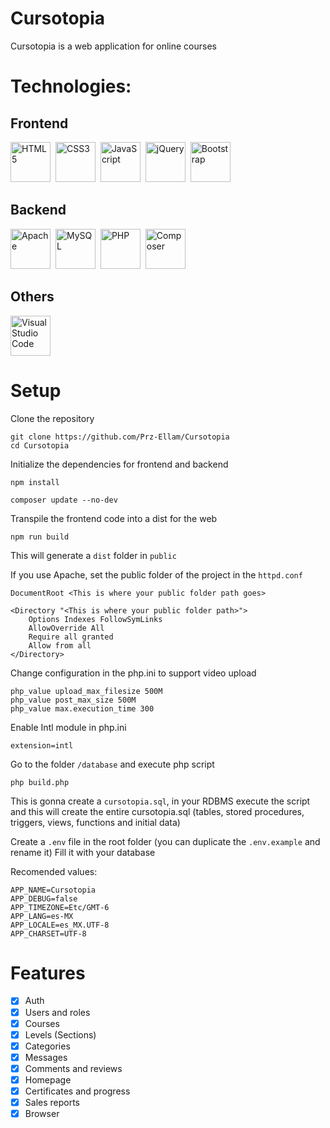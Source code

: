 # Cursotopia

Cursotopia is a web application for online courses

# Technologies:
## Frontend
<p align="left">
<img
    src="https://cdn.jsdelivr.net/gh/devicons/devicon/icons/html5/html5-original.svg"
    width="64"
    alt="HTML5"
    style="margin-right: 4px"
/>
<img 
    src="https://cdn.jsdelivr.net/gh/devicons/devicon/icons/css3/css3-original.svg"
    width="64"
    alt="CSS3"
    style="margin-right: 4px"
/>
<img
    src="https://cdn.jsdelivr.net/gh/devicons/devicon/icons/javascript/javascript-original.svg"
    width="64"
    alt="JavaScript" 
    style="margin-right: 4px"
/>
<img
    src="https://cdn.jsdelivr.net/gh/devicons/devicon/icons/jquery/jquery-original.svg"
    width="64"
    alt="jQuery"
    style="margin-right: 4px"
/>
<img
    src="https://cdn.jsdelivr.net/gh/devicons/devicon/icons/bootstrap/bootstrap-original.svg"
    width="64"
    alt="Bootstrap"
    style="margin-right: 4px"
/>
</p>

## Backend
<p align="left">
<img
    src="https://cdn.jsdelivr.net/gh/devicons/devicon/icons/apache/apache-original-wordmark.svg"
    width="64"
    alt="Apache"
    style="margin-right: 4px"
/>
<img
    src="https://cdn.jsdelivr.net/gh/devicons/devicon/icons/mysql/mysql-original-wordmark.svg"
    width="64"
    alt="MySQL"
    style="margin-right: 4px"
/>
<img
    src="https://cdn.jsdelivr.net/gh/devicons/devicon/icons/php/php-original.svg"
    width="64"
    alt="PHP"
    style="margin-right: 4px"
/>
<img 
    src="https://cdn.jsdelivr.net/gh/devicons/devicon/icons/composer/composer-original.svg"
    width="64"
    alt="Composer"
    style="margin-right: 4px" 
/>
</p>

## Others
<p align="left">
<img
    src="https://cdn.jsdelivr.net/gh/devicons/devicon/icons/vscode/vscode-original.svg"
    width="64"
    alt="Visual Studio Code"
    style="margin-right: 4px"
/>
</p>

# Setup

Clone the repository
```
git clone https://github.com/Prz-Ellam/Cursotopia
cd Cursotopia
```

Initialize the dependencies for frontend and backend
```
npm install
```

```
composer update --no-dev
```

Transpile the frontend code into a dist for the web
```
npm run build
```

This will generate a `dist` folder in `public`

If you use Apache, set the public folder of the project in the `httpd.conf`
```
DocumentRoot <This is where your public folder path goes>

<Directory "<This is where your public folder path>">
    Options Indexes FollowSymLinks
    AllowOverride All
    Require all granted
    Allow from all
</Directory>
```

Change configuration in the php.ini to support video upload
```
php_value upload_max_filesize 500M
php_value post_max_size 500M
php_value max.execution_time 300
```

Enable Intl module in php.ini
```
extension=intl
```

Go to the folder `/database` and execute php script
```
php build.php
```

This is gonna create a `cursotopia.sql`, in your RDBMS execute the script and this will create the entire cursotopia.sql (tables, stored procedures, triggers, views, functions and initial data)

Create a `.env` file in the root folder (you can duplicate the `.env.example` and rename it)
Fill it with your database

Recomended values:
```
APP_NAME=Cursotopia
APP_DEBUG=false
APP_TIMEZONE=Etc/GMT-6
APP_LANG=es-MX
APP_LOCALE=es_MX.UTF-8
APP_CHARSET=UTF-8
```

# Features
- [x] Auth
- [x] Users and roles
- [x] Courses
- [x] Levels (Sections)
- [x] Categories
- [x] Messages
- [x] Comments and reviews
- [x] Homepage
- [x] Certificates and progress
- [x] Sales reports
- [x] Browser
